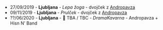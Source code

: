 * 27/09/2019 - **Ljubljana** - _Lepa žoga_ - dvojček z [Andropavza](https://www.facebook.com/andropavza/)
* 09/11/2019 - **Ljubljana** - _Prulček_ - dvojček z [Andropavza](https://www.facebook.com/andropavza/)
* ??/06/2020 - **Ljubljana** - 📣 TBA / TBC - _DramaKavarna_ - Andropavza + Hisn N' Band